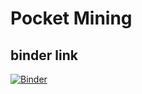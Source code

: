 # Pocket Mining


## binder link

[![Binder](https://mybinder.org/badge_logo.svg)](https://mybinder.org/v2/gh/l1l0l/myBinder.git/master)
